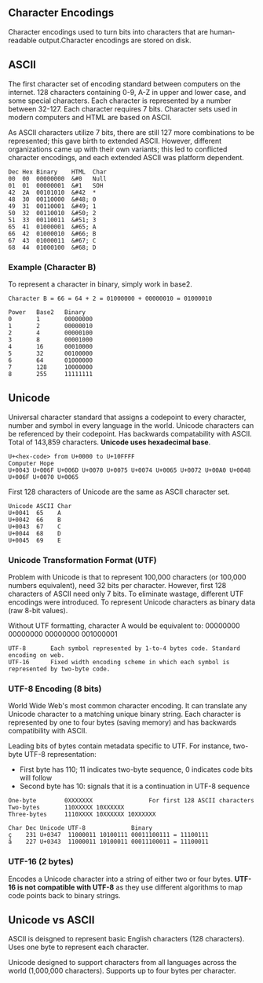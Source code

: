 ## Character Encodings

Character encodings used to turn bits into characters that are human-readable output.Character encodings are stored on disk.

## ASCII

The first character set of encoding standard between computers on the internet. 128 characters containing 0-9, A-Z in upper and lower case, and some special characters. Each character is represented by a number between 32-127. Each character requires 7 bits. Character sets used in modern computers and HTML are based on ASCII.

As ASCII characters utilize 7 bits, there are still 127 more combinations to be represented; this gave birth to extended ASCII. However, different organizations came up with their own variants; this led to conflicted character encodings, and each extended ASCII was platform dependent.

```
Dec	Hex	Binary    HTML	Char
00  00  00000000  &#0   Null
01  01  00000001  &#1   SOH
42  2A  00101010  &#42  *
48	30	00110000  &#48;	0
49	31	00110001  &#49;	1
50	32	00110010  &#50;	2
51	33	00110011  &#51;	3
65	41	01000001  &#65;	A
66	42	01000010  &#66;	B
67	43	01000011  &#67;	C
68	44	01000100  &#68;	D
```

### Example (Character B)

To represent a character in binary, simply work in base2.

```
Character B = 66 = 64 + 2 = 01000000 + 00000010 = 01000010
```

```
Power   Base2   Binary
0       1       00000000
1       2       00000010
2       4       00000100
3       8       00001000
4       16      00010000
5       32      00100000
6       64      01000000
7       128     10000000
8       255     11111111
```

## Unicode

Universal character standard that assigns a codepoint to every character, number and symbol in every language in the world. Unicode characters can be referenced by their codepoint. Has backwards compatability with ASCII. Total of 143,859 characters. **Unicode uses hexadecimal base**.

```
U+<hex-code> from U+0000 to U+10FFFF
Computer Hope
U+0043 U+006F U+006D U+0070 U+0075 U+0074 U+0065 U+0072 U+00A0 U+0048 U+006F U+0070 U+0065
```

First 128 characters of Unicode are the same as ASCII character set.

```
Unicode ASCII Char
U+0041	65    A
U+0042	66    B
U+0043	67    C
U+0044	68    D
U+0045	69    E
```

### Unicode Transformation Format (UTF)

Problem with Unicode is that to represent 100,000 characters (or 100,000 numbers equivalent), need 32 bits per character. However, first 128 characters of ASCII need only 7 bits. To eliminate wastage, different UTF encodings were introduced. To represent Unicode characters as binary data (raw 8-bit values).

Without UTF formatting, character A would be equivalent to:
00000000 00000000 00000000 001000001

```
UTF-8       Each symbol represented by 1-to-4 bytes code. Standard encoding on web.
UTF-16      Fixed width encoding scheme in which each symbol is represented by two-byte code.
```

### UTF-8 Encoding (8 bits)

World Wide Web's most common character encoding. It can translate any Unicode character to a matching unique binary string. Each character is represented by one to four bytes (saving memory) and has backwards compatibility with ASCII.

Leading bits of bytes contain metadata specific to UTF. For instance, two-byte UTF-8 representation:

- First byte has 110; 11 indicates two-byte sequence, 0 indicates code bits will follow
- Second byte has 10: signals that it is a continuation in UTF-8 sequence

```
One-byte        0XXXXXXX                For first 128 ASCII characters
Two-bytes       110XXXXX 10XXXXXX
Three-bytes     1110XXXX 10XXXXXX 10XXXXXX
```

```
Char Dec Unicode UTF-8             Binary
ç    231 U+0347  11000011 10100111 00011100111 = 11100111
ã    227 U+0343  11000011 10100011 00011100011 = 11100011
```

### UTF-16 (2 bytes)

Encodes a Unicode character into a string of either two or four bytes. **UTF-16 is not compatible with UTF-8** as they use different algorithms to map code points back to binary strings.

## Unicode vs ASCII

ASCII is deisgned to represent basic English characters (128 characters). Uses one byte to represent each character.

Unicode designed to support characters from all languages across the world (1,000,000 characters). Supports up to four bytes per character.
